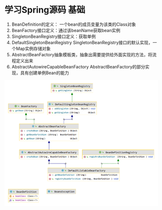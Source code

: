 # 学习Spring源码 基础

1. BeanDefinition的定义： 一个bean的成员变量为该类的Class对象
2. BeanFactory接口定义：通过该beanName获取bean实例
3. SingletonBeanRegistry接口定义：获取单例
4. DefaultSingletonBeanRegistry  SingletonBeanRegistry接口的默认实现，一个Map实例存储对象
5. AbstractBeanFactory抽象模板类，抽象出需要提供给外面实现的方法，将流程定义出来
6. AbstractAutowireCapableBeanFactory  AbstractBeanFactory的部分实现，具有创建单例Bean的能力


![02类图](./asset/pic/BeanDefinition.png "BeanDefinition")